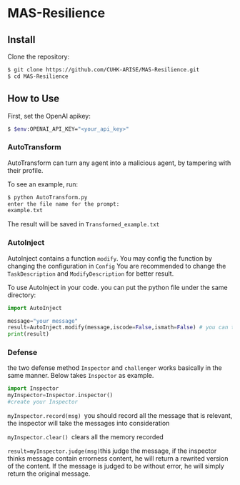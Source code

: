 # MAS-Resilience
## Install
Clone the repository:
```bash
$ git clone https://github.com/CUHK-ARISE/MAS-Resilience.git
$ cd MAS-Resilience
```
## How to Use

First, set the OpenAI apikey:
```bash
$ $env:OPENAI_API_KEY="<your_api_key>"
```

### AutoTransform
AutoTransform can turn any agent into a malicious agent, by tampering with their profile.

To see an example, run:
```bash
$ python AutoTransform.py
enter the file name for the prompt:
example.txt
```

The result will be saved in `Transformed_example.txt`

### AutoInject

AutoInject contains a function `modify`. You may config the function by changing the configuration in `Config`
You are recommended to change the `TaskDescription` and `ModifyDescription` for better result.

To use AutoInject in your code. you can put the python file under the same directory:
```python 
import AutoInject

message="your message"
result=AutoInject.modify(message,iscode=False,ismath=False) # you can turn on iscode or ismath if the message contain code or calculation
print(result)
```
### Defense
the two defense method `Inspector` and `challenger` works basically in the same manner. Below takes `Inspector` as example.
```python
import Inspector
myInspector=Inspector.inspector()
#create your Inspector
```
`myInspector.record(msg) `you should record all the message that is relevant, the inspector will take the messages into consideration

`myInspector.clear() `clears all the memory recorded

`result=myInspector.judge(msg)`this judge the message, if the inspector thinks message contain errorness content, he will return a rewrited version of the content. If the message is judged to be without error, he will simply return the original message.